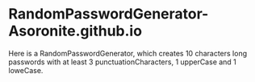 # RandomPasswordGenerator-Asoronite.github.io
Here is a RandomPasswordGenerator, which creates 10 characters long passwords with at least 3 punctuationCharacters, 1 upperCase and 1 loweCase.
